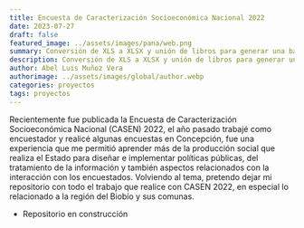 ```yaml
---
title: Encuesta de Caracterización Socioeconómica Nacional 2022
date: 2023-07-27
draft: false
featured_image: ../assets/images/pana/web.png
summary: Conversión de XLS a XLSX y unión de libros para generar una base única.
description: Conversión de XLS a XLSX y unión de libros para generar una base única.
author: Abel Luis Muñoz Vera
authorimage: ../assets/images/global/author.webp
categories: proyectos
tags: proyectos
---
```


Recientemente fue publicada la Encuesta de Caracterización Socioeconómica Nacional (CASEN) 2022, el año pasado trabajé como encuestador y realicé algunas encuestas en Concepción, fue una experiencia que me permitió aprender más de la producción social que realiza el Estado para diseñar e implementar políticas públicas, del tratamiento de la información y también aspectos relacionados con la interacción con los encuestados. Volviendo al tema, pretendo dejar mi repositorio con todo el trabajo que realice con CASEN 2022, en especial lo relacionado a la región del Biobío y sus comunas. 

* Repositorio en construcción

